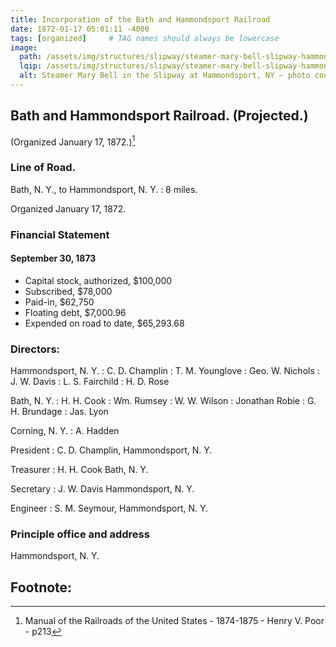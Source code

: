```yaml
---
title: Incorporation of the Bath and Hammondsport Railroad
date: 1872-01-17 05:01:11 -4000
tags: [organized]     # TAG names should always be lowercase
image:
  path: /assets/img/structures/slipway/steamer-mary-bell-slipway-hammondsport-ny.jpg
  lqip: /assets/img/structures/slipway/steamer-mary-bell-slipway-hammondsport-ny-lqip.jpg
  alt: Steamer Mary Bell in the Slipway at Hammondsport, NY — photo courtesy of Steuben County Historical Society — Kirk House, Director  
---
```

## Bath and Hammondsport Railroad. (Projected.)
(Organized January 17, 1872.)[^footnote]
### Line of Road. 
Bath, N. Y., to Hammondsport, N. Y.
: 8 miles.

Organized January 17, 1872.
### Financial Statement
#### September 30, 1873
- Capital stock, authorized, $100,000
- Subscribed, $78,000
- Paid-in, $62,750
- Floating debt, $7,000.96 
- Expended on road to date, $65,293.68

### Directors:
Hammondsport, N. Y.
: C. D. Champlin
: T. M. Younglove
: Geo. W. Nichols
: J. W. Davis
: L. S. Fairchild
: H. D. Rose

Bath, N. Y.
: H. H. Cook
: Wm. Rumsey
: W. W. Wilson
: Jonathan Robie
: G. H. Brundage
: Jas. Lyon

Corning, N. Y.
: A. Hadden

President
: C. D. Champlin, Hammondsport, N. Y.

Treasurer
: H. H. Cook Bath, N. Y.

Secretary
: J. W. Davis Hammondsport, N. Y.

Engineer 
: S. M. Seymour, Hammondsport, N. Y.

### Principle office and address
Hammondsport, N. Y.

## Footnote:

[^footnote]: Manual of the Railroads of the United States - 1874-1875 - Henry V. Poor - p213